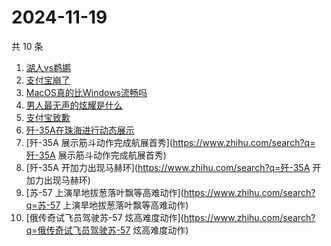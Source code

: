 # 2024-11-19

共 10 条

<!-- BEGIN -->
<!-- 最后更新时间 Tue Nov 19 2024 08:39:40 GMT+0800 (China Standard Time) -->

1. [湖人vs鹈鹕](https://www.zhihu.com/search?q=湖人vs鹈鹕)
1. [支付宝崩了](https://www.zhihu.com/search?q=支付宝崩了)
1. [MacOS真的比Windows流畅吗](https://www.zhihu.com/search?q=MacOS真的比Windows流畅吗)
1. [男人最无声的炫耀是什么](https://www.zhihu.com/search?q=男人最无声的炫耀是什么)
1. [支付宝致歉](https://www.zhihu.com/search?q=支付宝致歉)
1. [歼-35A在珠海进行动态展示](https://www.zhihu.com/search?q=歼-35A在珠海进行动态展示)
1. [歼-35A 展示筋斗动作完成航展首秀](https://www.zhihu.com/search?q=歼-35A
   展示筋斗动作完成航展首秀)
1. [歼-35A 开加力出现马赫环](https://www.zhihu.com/search?q=歼-35A
   开加力出现马赫环)
1. [苏-57 上演旱地拔葱落叶飘等高难动作](https://www.zhihu.com/search?q=苏-57
   上演旱地拔葱落叶飘等高难动作)
1. [俄传奇试飞员驾驶苏-57
   炫高难度动作](https://www.zhihu.com/search?q=俄传奇试飞员驾驶苏-57
   炫高难度动作)

<!-- END -->
